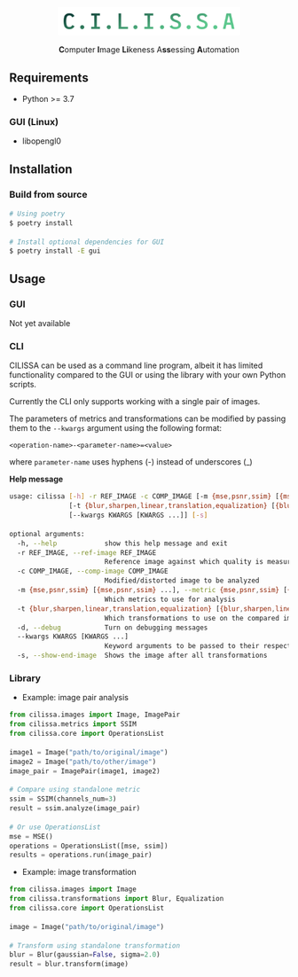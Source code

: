 <p align="center">
    <img src="docs/logo.png" width="328">
    <p align="center"><strong>C</strong>omputer <strong>I</strong>mage <strong>Li</strong>keness A<strong>ss</strong>essing <strong>A</strong>utomation</p>
</p>

## Requirements

* Python >= 3.7

### GUI (Linux)

* libopengl0

## Installation

### Build from source

```bash
# Using poetry
$ poetry install

# Install optional dependencies for GUI
$ poetry install -E gui
```

## Usage

### GUI

Not yet available

### CLI

CILISSA can be used as a command line program, albeit it has limited functionality compared to the GUI or using the library with your own Python scripts.

Currently the CLI only supports working with a single pair of images.

The parameters of metrics and transformations can be modified by passing them to the `--kwargs` argument using the following format:
```
<operation-name>-<parameter-name>=<value>
``` 
where `parameter-name` uses hyphens (-) instead of underscores (_)

**Help message**

```bash
usage: cilissa [-h] -r REF_IMAGE -c COMP_IMAGE [-m {mse,psnr,ssim} [{mse,psnr,ssim} ...]]
               [-t {blur,sharpen,linear,translation,equalization} [{blur,sharpen,linear,translation,equalization} ...]] [-d]
               [--kwargs KWARGS [KWARGS ...]] [-s]

optional arguments:
  -h, --help            show this help message and exit
  -r REF_IMAGE, --ref-image REF_IMAGE
                        Reference image against which quality is measured
  -c COMP_IMAGE, --comp-image COMP_IMAGE
                        Modified/distorted image to be analyzed
  -m {mse,psnr,ssim} [{mse,psnr,ssim} ...], --metric {mse,psnr,ssim} [{mse,psnr,ssim} ...]
                        Which metrics to use for analysis
  -t {blur,sharpen,linear,translation,equalization} [{blur,sharpen,linear,translation,equalization} ...], --transformation {blur,sharpen,linear,translation,equalization} [{blur,sharpen,linear,translation,equalization} ...]
                        Which transformations to use on the compared image
  -d, --debug           Turn on debugging messages
  --kwargs KWARGS [KWARGS ...]
                        Keyword arguments to be passed to their respective operation. Example: `ssim-channels-num=3`
  -s, --show-end-image  Shows the image after all transformations
```

### Library

* Example: image pair analysis

```python
from cilissa.images import Image, ImagePair
from cilissa.metrics import SSIM
from cilissa.core import OperationsList

image1 = Image("path/to/original/image")
image2 = Image("path/to/other/image")
image_pair = ImagePair(image1, image2)

# Compare using standalone metric
ssim = SSIM(channels_num=3)
result = ssim.analyze(image_pair)

# Or use OperationsList
mse = MSE()
operations = OperationsList([mse, ssim])
results = operations.run(image_pair)
```

* Example: image transformation
```python
from cilissa.images import Image
from cilissa.transformations import Blur, Equalization
from cilissa.core import OperationsList

image = Image("path/to/original/image")

# Transform using standalone transformation
blur = Blur(gaussian=False, sigma=2.0)
result = blur.transform(image)
```
